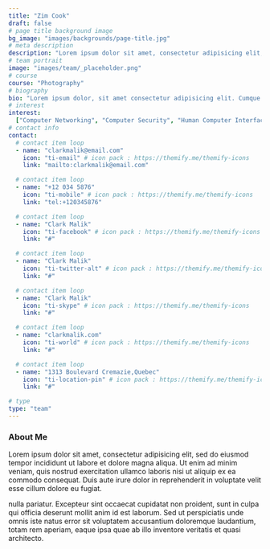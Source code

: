 ```yaml
---
title: "Zim Cook"
draft: false
# page title background image
bg_image: "images/backgrounds/page-title.jpg"
# meta description
description: "Lorem ipsum dolor sit amet, consectetur adipisicing elit, sed do eiusmod tempor incididunt ut labore. dolore magna aliqua. Ut enim ad minim veniam, quis nostrud."
# team portrait
image: "images/team/_placeholder.png"
# course
course: "Photography"
# biography
bio: "Lorem ipsum dolor, sit amet consectetur adipisicing elit. Cumque accusamus tenetur ea harum delectus ab consequatur excepturi, odit qui in quo quia voluptate nam optio, culpa aspernatur. Error placeat iusto officia voluptas quae."
# interest
interest:
  ["Computer Networking", "Computer Security", "Human Computer Interfacing"]
# contact info
contact:
  # contact item loop
  - name: "clarkmalik@email.com"
    icon: "ti-email" # icon pack : https://themify.me/themify-icons
    link: "mailto:clarkmalik@email.com"

  # contact item loop
  - name: "+12 034 5876"
    icon: "ti-mobile" # icon pack : https://themify.me/themify-icons
    link: "tel:+120345876"

  # contact item loop
  - name: "Clark Malik"
    icon: "ti-facebook" # icon pack : https://themify.me/themify-icons
    link: "#"

  # contact item loop
  - name: "Clark Malik"
    icon: "ti-twitter-alt" # icon pack : https://themify.me/themify-icons
    link: "#"

  # contact item loop
  - name: "Clark Malik"
    icon: "ti-skype" # icon pack : https://themify.me/themify-icons
    link: "#"

  # contact item loop
  - name: "clarkmalik.com"
    icon: "ti-world" # icon pack : https://themify.me/themify-icons
    link: "#"

  # contact item loop
  - name: "1313 Boulevard Cremazie,Quebec"
    icon: "ti-location-pin" # icon pack : https://themify.me/themify-icons
    link: "#"

# type
type: "team"
---
```


### About Me

Lorem ipsum dolor sit amet, consectetur adipisicing elit, sed do eiusmod tempor incididunt ut
labore et dolore magna aliqua. Ut enim ad minim veniam, quis nostrud exercitation ullamco laboris nisi ut aliquip ex ea commodo consequat. Duis aute irure dolor in reprehenderit in voluptate velit esse cillum dolore eu fugiat.

nulla pariatur. Excepteur sint occaecat cupidatat non proident, sunt in culpa qui officia deserunt mollit
anim id est laborum. Sed ut perspiciatis unde omnis iste natus error sit voluptatem accusantium doloremque
laudantium, totam rem aperiam, eaque ipsa quae ab illo inventore veritatis et quasi architecto.
